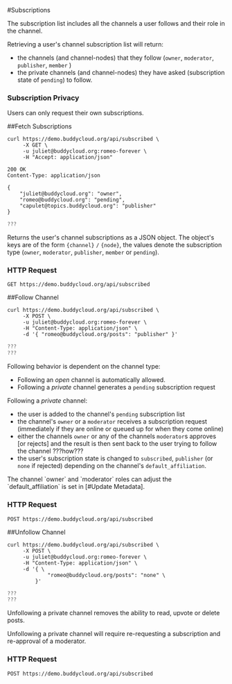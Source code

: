 #Subscriptions

The subscription list includes all the channels a user follows and their role in the channel. 

Retrieving a user's channel subscription list will return:

* the channels (and channel-nodes) that they follow (`owner`, `moderator`, `publisher`, `member` )
* the private channels (and channel-nodes) they have asked (subscription state of `pending`) to follow.

### Subscription Privacy

Users can only request their own subscriptions.

##Fetch Subscriptions

```shell
curl https://demo.buddycloud.org/api/subscribed \
     -X GET \
     -u juliet@buddycloud.org:romeo-forever \
     -H "Accept: application/json"
```

```shell
200 OK
Content-Type: application/json

{
    "juliet@buddycloud.org": "owner",
    "romeo@buddycloud.org": "pending",
    "capulet@topics.buddycloud.org": "publisher"
}
```

```javascript
???
```

Returns the user's channel subscriptions as a JSON object. The object's keys are of the form `{channel}` `/` `{node}`, the values denote the subscription type (`owner`, `moderator`, `publisher`, `member` or `pending`).

### HTTP Request
`GET https://demo.buddycloud.org/api/subscribed`

##Follow Channel

```shell
curl https://demo.buddycloud.org/api/subscribed \
     -X POST \
     -u juliet@buddycloud.org:romeo-forever \
     -H "Content-Type: application/json" \
     -d '{ "romeo@buddycloud.org/posts": "publisher" }'
```

```javascript
???
???
```
Following behavior is dependent on the channel type:

* Following an _open_ channel is automatically allowed.
* Following a _private_ channel generates a `pending` subscription request

Following a _private_ channel:

* the user is added to the channel's `pending` subscription list
* the channel's `owner` or a `moderator` receives a subscription request (immediately if they are online or queued up for when they come online)
* either the channels `owner` or any of the channels `moderator`s approves [or rejects] and the result is then sent back to the user trying to follow the channel ???how???
* the user's subscription state is changed to `subscribed`, `publisher` (or `none` if rejected) depending on the channel's `default_affiliation`. 

<aside>The channel `owner` and `moderator` roles can adjust the `default_affiliation` is set in [#Update Metadata].</aside>

### HTTP Request
`POST https://demo.buddycloud.org/api/subscribed`

##Unfollow Channel

```shell
curl https://demo.buddycloud.org/api/subscribed \
     -X POST \
     -u juliet@buddycloud.org:romeo-forever \
     -H "Content-Type: application/json" \
     -d '{ \
             "romeo@buddycloud.org/posts": "none" \
         }'
```

```javascript
???
???
```

Unfollowing a private channel removes the ability to read, upvote or delete posts. 

Unfollowing a private channel will require re-requesting a subscription and re-approval of a moderator. 

### HTTP Request
`POST https://demo.buddycloud.org/api/subscribed`
